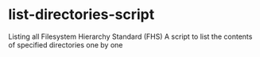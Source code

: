 # list-directories-script
Listing all Filesystem Hierarchy Standard (FHS)
A script to list the contents of specified directories one by one
